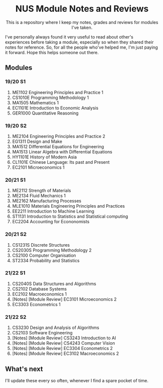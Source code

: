 <!-- PROJECT LOGO -->
<br />
<p align="center">
  <h1 align="center">NUS Module Notes and Reviews</h1>

  <p align="center">
    This is a repository where I keep my notes, grades and reviews for modules I've taken. 
  </p>
</p>

I've personally always found it very useful to read about other's experiences before taking a module, especially so when they shared their notes for reference. So, for all the people who've helped me, I'm just paying it forward. Hope this helps someone out there.


## Modules

### 19/20 S1
1. ME1102 Engineering Principles and Practice 1
2. CS1010E Programming Methodology 1
3. MA1505 Mathematics 1
4. EC1101E Introduction to Economic Analysis
5. GER1000 Quantitative Reasoning

### 19/20 S2
1. ME2104 Engineering Principles and Practice 2
2. EG1311 Design and Make
3. MA1512 Differential Equations for Engineering
4. MA1513 Linear Algebra with Differential Equations
5. HY1101E History of Modern Asia
6. CL1101E Chinese Language: Its past and Present
7. EC2101 Microeconomics 1

### 20/21 S1
1. ME2112 Strength of Materials
2. ME2134 Fluid Mechanics 1
3. ME2162 Manufacturing Processes
4. MLE1010 Materials Engineering Principles and Practices
5. EE2211 Introduction to Machine Learning
6. ST1131 Introduction to Statistics and Statistical computing 
7. EC2204 Accounting for Econonomists

### 20/21 S2
1. CS1231S Discrete Structures
2. CS2030S Programming Methodology 2
3. CS2100 Computer Organisation
4. ST2334 Probability and Statistics

### 21/22 S1
1. CS2040S Data Structures and Algorithms
2. CS2102 Database Systems
3. EC2102 Macroeconomics 1
4. [Notes] [Module Review] EC3101 Microeconomics 2
5. EC3303 Econometrics 1

### 21/22 S2
1. CS3230 Design and Analysis of Algorithms
2. CS2103 Software Engineering
3. [Notes] [Module Review] CS3243 Introduction to AI
4. [Notes] [Module Review] CS4243 Computer Vision
5. [Notes] [Module Review] EC3304 Econometrics 2
6. [Notes] [Module Review] EC3102 Macroeconomics 2

## What's next

I'll update these every so often, whenever I find a spare pocket of time.
